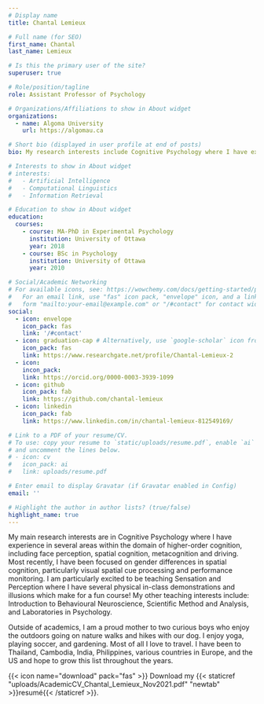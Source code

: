 ```yaml
---
# Display name
title: Chantal Lemieux

# Full name (for SEO)
first_name: Chantal
last_name: Lemieux

# Is this the primary user of the site?
superuser: true

# Role/position/tagline
role: Assistant Professor of Psychology

# Organizations/Affiliations to show in About widget
organizations:
  - name: Algoma University
    url: https://algomau.ca

# Short bio (displayed in user profile at end of posts)
bio: My research interests include Cognitive Psychology where I have experience in several areas within the domain of higher-order cognition, including face perception, spatial cognition, metacognition and driving.

# Interests to show in About widget
# interests:
#   - Artificial Intelligence
#   - Computational Linguistics
#   - Information Retrieval

# Education to show in About widget
education:
  courses:
    - course: MA-PhD in Experimental Psychology
      institution: University of Ottawa
      year: 2018
    - course: BSc in Psychology
      institution: University of Ottawa
      year: 2010

# Social/Academic Networking
# For available icons, see: https://wowchemy.com/docs/getting-started/page-builder/#icons
#   For an email link, use "fas" icon pack, "envelope" icon, and a link in the
#   form "mailto:your-email@example.com" or "/#contact" for contact widget.
social:
  - icon: envelope
    icon_pack: fas
    link: '/#contact'
  - icon: graduation-cap # Alternatively, use `google-scholar` icon from `ai` icon pack
    icon_pack: fas
    link: https://www.researchgate.net/profile/Chantal-Lemieux-2
  - icon:
    incon_pack:
    link: https://orcid.org/0000-0003-3939-1099
  - icon: github
    icon_pack: fab
    link: https://github.com/chantal-lemieux
  - icon: linkedin
    icon_pack: fab
    link: https://www.linkedin.com/in/chantal-lemieux-812549169/

# Link to a PDF of your resume/CV.
# To use: copy your resume to `static/uploads/resume.pdf`, enable `ai` icons in `params.yaml`,
# and uncomment the lines below.
# - icon: cv
#   icon_pack: ai
#   link: uploads/resume.pdf

# Enter email to display Gravatar (if Gravatar enabled in Config)
email: ''

# Highlight the author in author lists? (true/false)
highlight_name: true
---
```


My main research interests are in Cognitive Psychology where I have experience in several areas within the domain of higher-order cognition, including face perception, spatial cognition, metacognition and driving. Most recently, I have been focused on gender differences in spatial cognition, particularly visual spatial cue processing and performance monitoring. I am particularly excited to be teaching Sensation and Perception where I have several physical in-class demonstrations and illusions which make for a fun course! My other teaching interests include: Introduction to Behavioural Neuroscience, Scientific Method and Analysis, and Laboratories in Psychology.

Outside of academics, I am a proud mother to two curious boys who enjoy the outdoors going on nature walks and hikes with our dog. I enjoy yoga, playing soccer, and gardening. Most of all I love to travel. I have been to Thailand, Cambodia, India, Philippines, various countries in Europe, and the US and hope to grow this list throughout the years.

{{< icon name="download" pack="fas" >}} Download my {{< staticref "uploads/AcademicCV_Chantal_Lemieux_Nov2021.pdf" "newtab" >}}resumé{{< /staticref >}}.
